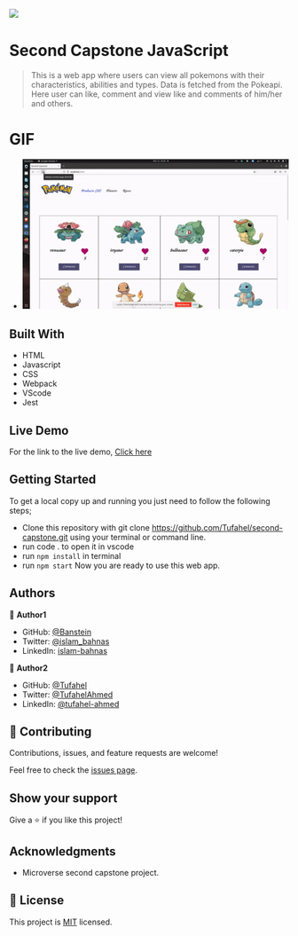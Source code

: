 ![](https://img.shields.io/badge/Microverse-blueviolet)

# Second Capstone JavaScript
> This is a web app where users can view all pokemons with their characteristics, abilities and types. Data is fetched from the Pokeapi. Here user can like, comment and view like and comments of him/her and others.


# GIF
- ![](cap2.gif)

## Built With
- HTML
- Javascript
- CSS
- Webpack
- VScode
- Jest

## Live Demo
For the link to the live demo, [Click here](https://tufahel.github.io/second-capstone/)

## Getting Started
To get a local copy up and running you just need to follow the following steps;
- Clone this repository with
git clone https://github.com/Tufahel/second-capstone.git using your terminal or command line.
- run code . to open it in vscode
- run `npm install` in terminal
- run `npm start`
Now you are ready to use this web app.

## Authors

👤 **Author1**

- GitHub: [@Banstein](https://github.com/Banstein)
- Twitter: [@islam_bahnas](https://twitter.com/islam_bahnas)
- LinkedIn: [islam-bahnas](www.linkedin.com/in/islam-bahnas)

👤 **Author2**

- GitHub: [@Tufahel](https://github.com/Tufahel)
- Twitter: [@TufahelAhmed](https://twitter.com/TufahelAhmed)
- LinkedIn: [@tufahel-ahmed](https://www.linkedin.com/in/tufahel-ahmed)

## 🤝 Contributing

Contributions, issues, and feature requests are welcome!

Feel free to check the [issues page](../../issues/).

## Show your support

Give a ⭐️ if you like this project!

## Acknowledgments

- Microverse second capstone project.

## 📝 License

This project is [MIT](./MIT.md) licensed.
